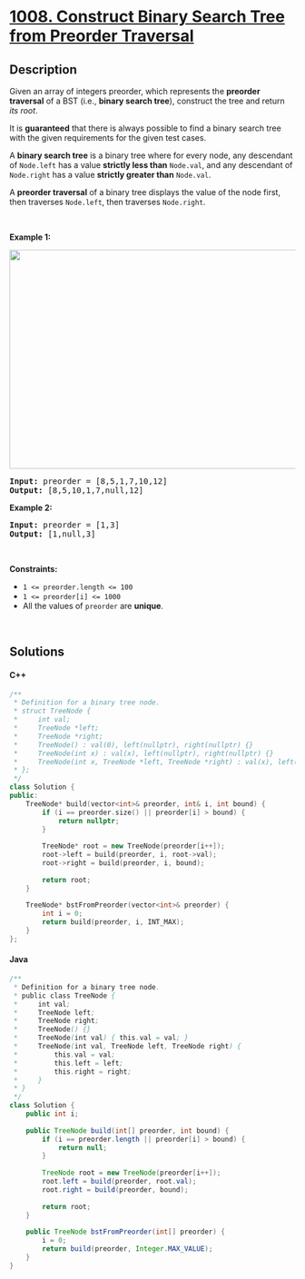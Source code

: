 # [1008. Construct Binary Search Tree from Preorder Traversal](https://leetcode.com/problems/construct-binary-search-tree-from-preorder-traversal)

## Description

<p>Given an array of integers preorder, which represents the <strong>preorder traversal</strong> of a BST (i.e., <strong>binary search tree</strong>), construct the tree and return <em>its root</em>.</p>

<p>It is <strong>guaranteed</strong> that there is always possible to find a binary search tree with the given requirements for the given test cases.</p>

<p>A <strong>binary search tree</strong> is a binary tree where for every node, any descendant of <code>Node.left</code> has a value <strong>strictly less than</strong> <code>Node.val</code>, and any descendant of <code>Node.right</code> has a value <strong>strictly greater than</strong> <code>Node.val</code>.</p>

<p>A <strong>preorder traversal</strong> of a binary tree displays the value of the node first, then traverses <code>Node.left</code>, then traverses <code>Node.right</code>.</p>

<p>&nbsp;</p>
<p><strong class="example">Example 1:</strong></p>
<img alt="" src="https://fastly.jsdelivr.net/gh/doocs/leetcode@main/solution/1000-1099/1008.Construct%20Binary%20Search%20Tree%20from%20Preorder%20Traversal/images/1266.png" style="height: 386px; width: 590px;" />
<pre>
<strong>Input:</strong> preorder = [8,5,1,7,10,12]
<strong>Output:</strong> [8,5,10,1,7,null,12]
</pre>

<p><strong class="example">Example 2:</strong></p>

<pre>
<strong>Input:</strong> preorder = [1,3]
<strong>Output:</strong> [1,null,3]
</pre>

<p>&nbsp;</p>
<p><strong>Constraints:</strong></p>

<ul>
    <li><code>1 &lt;= preorder.length &lt;= 100</code></li>
    <li><code>1 &lt;= preorder[i] &lt;= 1000</code></li>
    <li>All the values of <code>preorder</code> are <strong>unique</strong>.</li>
</ul>
<p>&nbsp;</p>

## Solutions

<!-- tabs:start -->

#### C++

```cpp
/**
 * Definition for a binary tree node.
 * struct TreeNode {
 *     int val;
 *     TreeNode *left;
 *     TreeNode *right;
 *     TreeNode() : val(0), left(nullptr), right(nullptr) {}
 *     TreeNode(int x) : val(x), left(nullptr), right(nullptr) {}
 *     TreeNode(int x, TreeNode *left, TreeNode *right) : val(x), left(left), right(right) {}
 * };
 */
class Solution {
public:
    TreeNode* build(vector<int>& preorder, int& i, int bound) {
        if (i == preorder.size() || preorder[i] > bound) {
            return nullptr;
        }
        
        TreeNode* root = new TreeNode(preorder[i++]);
        root->left = build(preorder, i, root->val);
        root->right = build(preorder, i, bound);
        
        return root;
    }
    
    TreeNode* bstFromPreorder(vector<int>& preorder) {
        int i = 0;
        return build(preorder, i, INT_MAX);
    }
};
```

#### Java

```java
/**
 * Definition for a binary tree node.
 * public class TreeNode {
 *     int val;
 *     TreeNode left;
 *     TreeNode right;
 *     TreeNode() {}
 *     TreeNode(int val) { this.val = val; }
 *     TreeNode(int val, TreeNode left, TreeNode right) {
 *         this.val = val;
 *         this.left = left;
 *         this.right = right;
 *     }
 * }
 */
class Solution {
    public int i;
    
    public TreeNode build(int[] preorder, int bound) {
        if (i == preorder.length || preorder[i] > bound) {
            return null;
        }
        
        TreeNode root = new TreeNode(preorder[i++]);
        root.left = build(preorder, root.val);
        root.right = build(preorder, bound);
        
        return root;
    }
    
    public TreeNode bstFromPreorder(int[] preorder) {
        i = 0;
        return build(preorder, Integer.MAX_VALUE);
    }
}
```

<!-- tabs:end -->